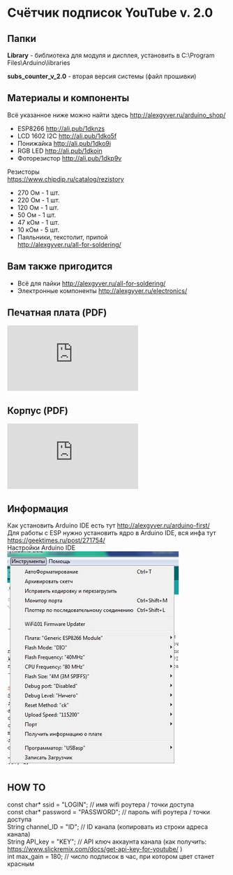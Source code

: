 # Счётчик подписок YouTube v. 2.0

## Папки

**Library** - библиотека для модуля и дисплея, установить в C:\Program Files\Arduino\libraries
  
**subs_counter_v_2.0** - вторая версия системы (файл прошивки)

##  Материалы и компоненты
Всё указанное ниже можно найти здесь
http://alexgyver.ru/arduino_shop/  
* ESP8266 http://ali.pub/1dknzs
* LCD 1602 I2C http://ali.pub/1dko5f
* Понижайка http://ali.pub/1dko9i
* RGB LED http://ali.pub/1dkoin
* Фоторезистор http://ali.pub/1dkp9v

Резисторы  
https://www.chipdip.ru/catalog/rezistory  
* 270 Ом - 1 шт.
* 220 Ом - 1 шт.
* 120 Ом - 1 шт.
* 50 Ом - 1 шт.
* 47 кОм - 1 шт.
* 10 кОм - 5 шт.
* Паяльники, текстолит, припой  
http://alexgyver.ru/all-for-soldering/

## Вам также пригодится 
* Всё для пайки http://alexgyver.ru/all-for-soldering/
* Электронные компоненты http://alexgyver.ru/electronics/

## Печатная плата (PDF)
![PCB](https://github.com/AlexGyver/YouTube_widget/blob/master/Scheme%2C%20drawings/pcb_last_print.pdf)

## Корпус (PDF)
![BODY](https://github.com/AlexGyver/YouTube_widget/blob/master/Scheme%2C%20drawings/Drawings.pdf)

## Информация
Как установить Arduino IDE есть тут http://alexgyver.ru/arduino-first/  
Для работы с ESP нужно установить ядро в Arduino IDE, вся инфа тут https://geektimes.ru/post/271754/  
Настройки Arduino IDE  
![SETTINGS](https://github.com/AlexGyver/YouTube_widget/blob/master/Scheme%2C%20drawings/settings.jpg)


## HOW TO
const char* ssid = "LOGIN";           // имя wifi роутера / точки доступа  
const char* password = "PASSWORD";    // пароль wifi роутера / точки доступа  
String channel_ID = "ID";             // ID канала (копировать из строки адреса канала)  
String API_key = "KEY";               // API ключ аккаунта канала (как получить: https://www.slickremix.com/docs/get-api-key-for-youtube/ )  
int max_gain = 180;   // число подписок в час, при котором цвет станет красным  